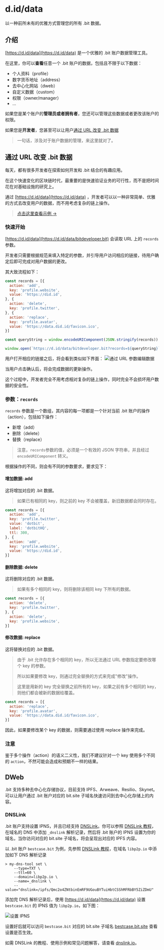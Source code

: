# d.id/data
以一种前所未有的优雅方式管理您的所有 .bit 数据。

## 介绍
[https://d.id/data](https://d.id/data) 是一个优雅的 .bit 账户数据管理工具。

在这里，你可以**查看**任意一个 .bit 账户的数据，包括且不限于以下数据：
- 个人资料（profile）
- 数字货币地址（address）
- 去中心化网站（dweb）
- 自定义数据（custom）
- 权限（owner/manager）
- ...

如果您是某个账户的**管理员或者拥有者**，您还可以管理这些数据或者更改该账户的权限。

如果您是**开发者**，您甚至可以让用户[通过 URL 改变 .bit 数据](#通过-url-改变-bit-数据)

> 一句话，涉及对于账户数据的管理，来这里就对了。

## 通过 URL 改变 .bit 数据

每天，都有很多开发者在探索如何开发和 .bit 结合的有趣应用。

在这个快速变化的区块链时代，最重要的是快速验证业务的可行性，而不是把时间花在对基础设施的研究上。

通过 [https://d.id/data](https://d.id/data) ，开发者可以以一种非常简单、优雅的方式去改变用户的数据，而不用考虑复杂的链上操作。

> [点击这里查看示例 →](https://d.id/data/bitdeveloper.bit?records=%5B%7B%22action%22%3A%22add%22,%22key%22%3A%22profile.website%22,%22value%22%3A%22https%3A%2F%2Fdid.id%22%7D,%7B%22action%22%3A%22delete%22,%22key%22%3A%22profile.twitter%22%7D,%7B%22action%22%3A%22replace%22,%22key%22%3A%22profile.avatar%22,%22value%22%3A%22https%3A%2F%2Fdata.did.id%2Ffavicon.ico%22%7D%5D)

### 快速开始

[https://d.id/data](https://d.id/data/bitdeveloper.bit) 会读取 URL 上的 `records` 参数。

开发者只需要根据规范来填入特定的参数，并引导用户访问相应的链接，待用户确定后即可完成对用户数据的更改。

其大致流程如下：
```javascript
const records = [{
  action: 'add',
  key: 'profile.website',
  value: 'https://did.id',
}, {
  action: 'delete',
  key: 'profile.twitter',
}, {
  action: 'replace',
  key: 'profile.avatar',
  value: 'https://data.did.id/favicon.ico',
}]

const queryString = window.encodeURIComponent(JSON.stringify(records))

window.open(`https://d.id/data/bitdeveloper.bit?records=${queryString}`)
```
用户打开相应的链接之后，将会看到类似如下界面：
![通过 URL 参数编辑数据](./edit-records-via-query.png)

当用户点击确认后，将会完成数据的更新操作。

这个过程中，开发者完全不用考虑相对复杂的链上操作，同时完全不会损坏用户数据的安全性。

### 参数：`records`
`records` 参数是一个数组，其内容的每一项都是一个针对当前 .bit 账户的操作（action），包括如下操作：
- 新增（add）
- 删除（delete）
- 替换（replace）

> 注意，`records`参数的值，必须是一个有效的 JSON 字符串，并且经过 `encodeURIComponent` 转义。

根据操作的不同，则会有不同的参数要求，要求见下：

#### 增加数据: add
这将增加对应的 .bit 数据。

> 如果已有相同的 key，则之前的 key 不会被覆盖，新旧数据都会同时存在。

```javascript
const records = [{
  action: 'add',
  key: 'profile.twitter',
  value: 'dotbit',
  label: 'dotbitHQ',
  ttl: 300,
}, {
  action: 'add',
  key: 'profile.website',
  value: 'https://did.id',
}]
```

#### 删除数据: delete
这将删除对应的 .bit 数据。

> 如果有多个相同的 key，则将删除该相同 key 下所有的数据。

```javascript
const records = [{
  action: 'delete',
  key: 'profile.twitter',
}, {
  action: 'delete',
  key: 'profile.website',
}]
```

#### 修改数据: replace
这将替换对应的 .bit 数据。

> 由于 .bit 允许存在多个相同的 key，所以无法通过 URL 参数指定要修改哪个 key 的参数。
> 
> 所以如果要修改 key，则通过完全替换的方式来完成"修改"操作。
> 
> 这里是用新的 key 完全替换之前所有的 key，如果之前有多个相同的 key，则他们都会被新的数据给覆盖。

```javascript
const records = [{
  action: 'replace',
  key: 'profile.avatar',
  value: 'https://data.did.id/favicon.ico',
}]
```

因此，如果要修改某个 key 的数据，则需要通过使用 replace 操作来完成。

### 注意
鉴于多个操作（action）的语义二义性，我们不建议针对一个 key 使用多个不同的 `action`，不然可能会造成和预期不一样的结果。

## DWeb
.bit 支持多种去中心化存储协议，目前支持 IPFS、Arweave、Resilio、Skynet。可以让用户通过 .bit 账户对应的 bit.site 子域名快速访问到去中心化存储上的内容。

### DNSLink
.bit 账户支持设置 IPNS，并且已经支持 [DNSLink](https://dnslink.io/)。你可以参照 [DNSLink 教程](https://dnslink.io/#tutorial)，在域名的 DNS 中添加 `_dnslink` 解析记录，然后将 .bit 账户的 IPNS 设置为你的域名，当你访问对应的 bit.site 子域名，将会呈现出对应的 IPFS 内容。

以 .bit 账户 `bestcase.bit` 为例，先参照 [DNSLink 教程](https://dnslink.io/#tutorial)，在域名 `libp2p.io` 中添加如下 DNS 解析记录

```shell
> my-dns-tool set \
    --type=TXT \
    --ttl=60 \
    --domain=libp2p.io \
    --name=_dnslink \
    --value="dnslink=/ipfs/Qmc2o4ZNtbinEmRF9UGouBYTuiHbtCSShMFRbBY5ZiZDmU"
```

添加完 DNS 解析记录后，使用 [https://d.id/data](https://d.id/data) 设置 `bestcase.bit` 的 IPNS 值为 `libp2p.io`，如下图：

![设置 IPNS](./add-ipns-records.png)

设置好后就可以访问 `bestcase.bit` 对应的 bit.site 子域名 [bestcase.bit.site](https://bestcase.bit.site/) 查看设置是否生效。

如需 DNSLink 的教程、使用示例和常见问题解答，请查看 [dnslink.io](https://dnslink.io/)。
